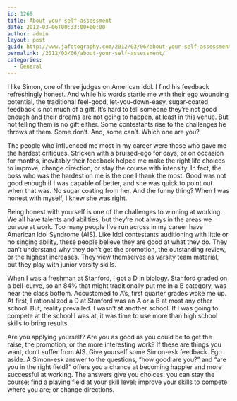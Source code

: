 ```yaml
---
id: 1269
title: About your self-assessment
date: 2012-03-06T00:33:00+00:00
author: admin
layout: post
guid: http://www.jafotography.com/2012/03/06/about-your-self-assessment/
permalink: /2012/03/06/about-your-self-assessment/
categories:
  - General
---
```

I like Simon, one of three judges on American Idol. I find his feedback refreshingly honest. And while his words startle me with their ego wounding potential, the traditional feel-good, let-you-down-easy, sugar-coated feedback is not much of a gift. It’s hard to tell someone they’re not good enough and their dreams are not going to happen, at least in this venue. But not telling them is no gift either. Some contestants rise to the challenges he throws at them. Some don’t. And, some can’t. Which one are you?

The people who influenced me most in my career were those who gave me the hardest critiques. Stricken with a bruised-ego for days, or on occasion for months, inevitably their feedback helped me make the right life choices to improve, change direction, or stay the course with intensity. In fact, the boss who was the hardest on me is the one I thank the most. Good was not good enough if I was capable of better, and she was quick to point out when that was. No sugar coating from her. And the funny thing? When I was honest with myself, I knew she was right.

Being honest with yourself is one of the challenges to winning at working. We all have talents and abilities, but they’re not always in the areas we pursue at work. Too many people I’ve run across in my career have American Idol Syndrome (AIS). Like Idol contestants auditioning with little or no singing ability, these people believe they are good at what they do. They can’t understand why they don’t get the promotion, the outstanding review, or the highest increases. They view themselves as varsity team material, but they play with junior varsity skills.

When I was a freshman at Stanford, I got a D in biology. Stanford graded on a bell-curve, so an 84% that might traditionally put me in a B category, was near the class bottom. Accustomed to A’s, first quarter grades woke me up. At first, I rationalized a D at Stanford was an A or a B at most any other school. But, reality prevailed. I wasn’t at another school. If I was going to compete at the school I was at, it was time to use more than high school skills to bring results.

Are you applying yourself? Are you as good as you could be to get the raise, the promotion, or the more interesting work? If these are things you want, don’t suffer from AIS. Give yourself some Simon-esk feedback. Ego aside. A Simon-esk answer to the questions, &#8220;how good are you?&#8221; and &#8220;are you in the right field?&#8221; offers you a chance at becoming happier and more successful at working. The answers give you choices: you can stay the course; find a playing field at your skill level; improve your skills to compete where you are; or change directions.